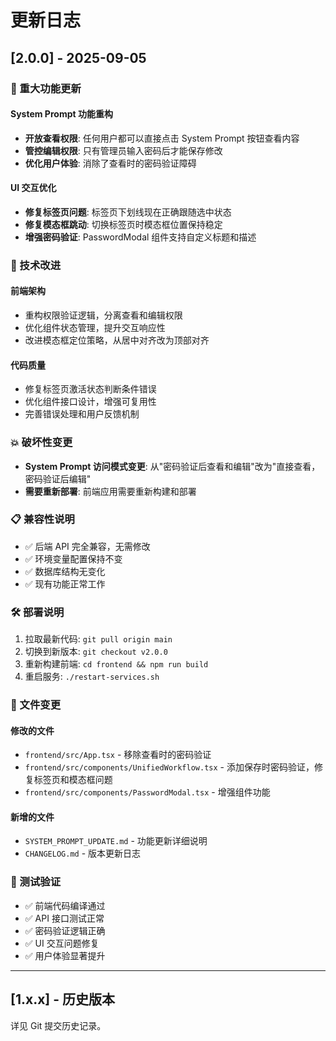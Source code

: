 # 更新日志

## [2.0.0] - 2025-09-05

### 🚀 重大功能更新

#### System Prompt 功能重构
- **开放查看权限**: 任何用户都可以直接点击 System Prompt 按钮查看内容
- **管控编辑权限**: 只有管理员输入密码后才能保存修改
- **优化用户体验**: 消除了查看时的密码验证障碍

#### UI 交互优化
- **修复标签页问题**: 标签页下划线现在正确跟随选中状态
- **修复模态框跳动**: 切换标签页时模态框位置保持稳定
- **增强密码验证**: PasswordModal 组件支持自定义标题和描述

### 🔧 技术改进

#### 前端架构
- 重构权限验证逻辑，分离查看和编辑权限
- 优化组件状态管理，提升交互响应性
- 改进模态框定位策略，从居中对齐改为顶部对齐

#### 代码质量
- 修复标签页激活状态判断条件错误
- 优化组件接口设计，增强可复用性
- 完善错误处理和用户反馈机制

### 💥 破坏性变更

- **System Prompt 访问模式变更**: 从"密码验证后查看和编辑"改为"直接查看，密码验证后编辑"
- **需要重新部署**: 前端应用需要重新构建和部署

### 📋 兼容性说明

- ✅ 后端 API 完全兼容，无需修改
- ✅ 环境变量配置保持不变
- ✅ 数据库结构无变化
- ✅ 现有功能正常工作

### 🛠️ 部署说明

1. 拉取最新代码: `git pull origin main`
2. 切换到新版本: `git checkout v2.0.0`
3. 重新构建前端: `cd frontend && npm run build`
4. 重启服务: `./restart-services.sh`

### 📝 文件变更

#### 修改的文件
- `frontend/src/App.tsx` - 移除查看时的密码验证
- `frontend/src/components/UnifiedWorkflow.tsx` - 添加保存时密码验证，修复标签页和模态框问题
- `frontend/src/components/PasswordModal.tsx` - 增强组件功能

#### 新增的文件
- `SYSTEM_PROMPT_UPDATE.md` - 功能更新详细说明
- `CHANGELOG.md` - 版本更新日志

### 🧪 测试验证

- ✅ 前端代码编译通过
- ✅ API 接口测试正常
- ✅ 密码验证逻辑正确
- ✅ UI 交互问题修复
- ✅ 用户体验显著提升

---

## [1.x.x] - 历史版本

详见 Git 提交历史记录。
